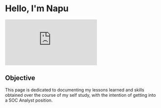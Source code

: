 # Hello, I'm Napu

<iframe src="https://tryhackme.com/api/v2/badges/public-profile?userPublicId=3182887" style='border:none;'></iframe>

## Objective
This page is dedicated to documenting my lessons learned and skills obtained over the course of my self study, with the intention of getting into a SOC Analyst position.
